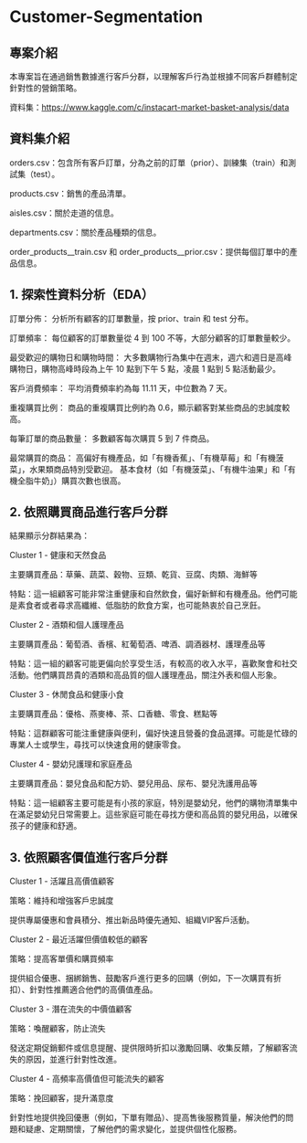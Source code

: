 # Customer-Segmentation

## 專案介紹

本專案旨在通過銷售數據進行客戶分群，以理解客戶行為並根據不同客戶群體制定針對性的營銷策略。

資料集：https://www.kaggle.com/c/instacart-market-basket-analysis/data

## 資料集介紹

orders.csv：包含所有客戶訂單，分為之前的訂單（prior）、訓練集（train）和測試集（test）。

products.csv：銷售的產品清單。

aisles.csv：關於走道的信息。

departments.csv：關於產品種類的信息。

order_products__train.csv 和 order_products__prior.csv：提供每個訂單中的產品信息。

## 1. 探索性資料分析（EDA）

訂單分佈：
分析所有顧客的訂單數量，按 prior、train 和 test 分布。

訂單頻率：
每位顧客的訂單數量從 4 到 100 不等，大部分顧客的訂單數量較少。

最受歡迎的購物日和購物時間：
大多數購物行為集中在週末，週六和週日是高峰購物日，購物高峰時段為上午 10 點到下午 5 點，凌晨 1 點到 5 點活動最少。

客戶消費頻率：
平均消費頻率約為每 11.11 天，中位數為 7 天。

重複購買比例：
商品的重複購買比例約為 0.6，顯示顧客對某些商品的忠誠度較高。

每筆訂單的商品數量：
多數顧客每次購買 5 到 7 件商品。

最常購買的商品：
高偏好有機產品，如「有機香蕉」、「有機草莓」和「有機菠菜」，水果類商品特別受歡迎。
基本食材（如「有機菠菜」、「有機牛油果」和「有機全脂牛奶」）購買次數也很高。

## 2. 依照購買商品進行客戶分群

結果顯示分群結果為：

Cluster 1 - 健康和天然食品

主要購買產品：草藥、蔬菜、穀物、豆類、乾貨、豆腐、肉類、海鮮等

特點：這一組顧客可能非常注重健康和自然飲食，偏好新鮮和有機產品。他們可能是素食者或者尋求高纖維、低脂肪的飲食方案，也可能熱衷於自己烹飪。

Cluster 2 - 酒類和個人護理產品

主要購買產品：葡萄酒、香檳、紅葡萄酒、啤酒、調酒器材、護理產品等

特點：這一組的顧客可能更偏向於享受生活，有較高的收入水平，喜歡聚會和社交活動。他們購買昂貴的酒類和高品質的個人護理產品，關注外表和個人形象。

Cluster 3 - 休閒食品和健康小食

主要購買產品：優格、燕麥棒、茶、口香糖、零食、糕點等

特點：這群顧客可能注重健康與便利，偏好快速且營養的食品選擇。可能是忙碌的專業人士或學生，尋找可以快速食用的健康零食。

Cluster 4 - 嬰幼兒護理和家庭產品

主要購買產品：嬰兒食品和配方奶、嬰兒用品、尿布、嬰兒洗護用品等

特點：這一組顧客主要可能是有小孩的家庭，特別是嬰幼兒，他們的購物清單集中在滿足嬰幼兒日常需要上。這些家庭可能在尋找方便和高品質的嬰兒用品，以確保孩子的健康和舒適。

## 3. 依照顧客價值進行客戶分群

Cluster 1 - 活躍且高價值顧客

策略：維持和增強客戶忠誠度

提供專屬優惠和會員積分、推出新品時優先通知、組織VIP客戶活動。

Cluster 2 - 最近活躍但價值較低的顧客

策略：提高客單價和購買頻率

提供組合優惠、捆綁銷售、鼓勵客戶進行更多的回購（例如，下一次購買有折扣）、針對性推薦適合他們的高價值產品。

Cluster 3 - 潛在流失的中價值顧客

策略：喚醒顧客，防止流失

發送定期促銷郵件或信息提醒、提供限時折扣以激勵回購、收集反饋，了解顧客流失的原因，並進行針對性改進。

Cluster 4 - 高頻率高價值但可能流失的顧客

策略：挽回顧客，提升滿意度

針對性地提供挽回優惠（例如，下單有贈品）、提高售後服務質量，解決他們的問題和疑慮、定期關懷，了解他們的需求變化，並提供個性化服務。
